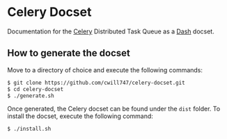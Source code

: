 # Celery Docset

Documentation for the [Celery](http://www.celeryproject.org/) Distributed Task Queue as a [Dash](http://kapeli.com/dash) docset.

## How to generate the docset

Move to a directory of choice and execute the following commands:
```bash
$ git clone https://github.com/cwill747/celery-docset.git
$ cd celery-docset
$ ./generate.sh
```

Once generated, the Celery docset can be found under the `dist` folder. To install the docset, execute the following command:
```bash
$ ./install.sh
```